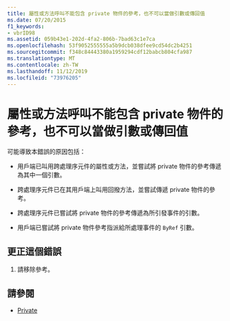 ```yaml
---
title: 屬性或方法呼叫不能包含 private 物件的參考，也不可以當做引數或傳回值
ms.date: 07/20/2015
f1_keywords:
- vbrID98
ms.assetid: 059b43e1-202d-4fa2-806b-7bad63c1e7ca
ms.openlocfilehash: 53f9052555555a5b9dcb038dfee9cd54dc2b4251
ms.sourcegitcommit: f348c84443380a1959294cdf12babcb804cfa987
ms.translationtype: MT
ms.contentlocale: zh-TW
ms.lasthandoff: 11/12/2019
ms.locfileid: "73976205"
---
```

# <a name="a-property-or-method-call-cannot-include-a-reference-to-a-private-object-either-as-an-argument-or-as-a-return-value"></a>屬性或方法呼叫不能包含 private 物件的參考，也不可以當做引數或傳回值

可能導致本錯誤的原因包括：  
  
- 用戶端已叫用跨處理序元件的屬性或方法，並嘗試將 private 物件的參考傳遞為其中一個引數。  
  
- 跨處理序元件已在其用戶端上叫用回撥方法，並嘗試傳遞 private 物件的參考。  
  
- 跨處理序元件已嘗試將 private 物件的參考傳遞為所引發事件的引數。  
  
- 用戶端已嘗試將 private 物件參考指派給所處理事件的 `ByRef` 引數。  
  
## <a name="to-correct-this-error"></a>更正這個錯誤  
  
1. 請移除參考。  
  
## <a name="see-also"></a>請參閱

- [Private](../../../visual-basic/language-reference/modifiers/private.md)
